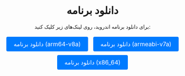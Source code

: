 
<br/>
<div align="center">
    <h1>دانلود برنامه</h1>
    <p>برای دانلود برنامه اندروید، روی لینک‌های زیر کلیک کنید:</p>
    <a href="https://github.com/Milad-heydarloo/receive_the_product_app/raw/main/apk/app-arm64-v8a-release.apk" style="display: inline-block; padding: 10px 20px; margin: 5px; color: #fff; background-color: #007bff; text-decoration: none; border-radius: 4px; font-size: 16px; transition: background-color 0.3s ease;">دانلود برنامه (arm64-v8a)</a>
    <a href="https://github.com/Milad-heydarloo/receive_the_product_app/raw/main/apk/app-armeabi-v7a-release.apk" style="display: inline-block; padding: 10px 20px; margin: 5px; color: #fff; background-color: #007bff; text-decoration: none; border-radius: 4px; font-size: 16px; transition: background-color 0.3s ease;">دانلود برنامه (armeabi-v7a)</a>
    <a href="https://github.com/Milad-heydarloo/receive_the_product_app/raw/main/apk/app-x86_64-release.apk" style="display: inline-block; padding: 10px 20px; margin: 5px; color: #fff; background-color: #007bff; text-decoration: none; border-radius: 4px; font-size: 16px; transition: background-color 0.3s ease;">دانلود برنامه (x86_64)</a>
</div>
